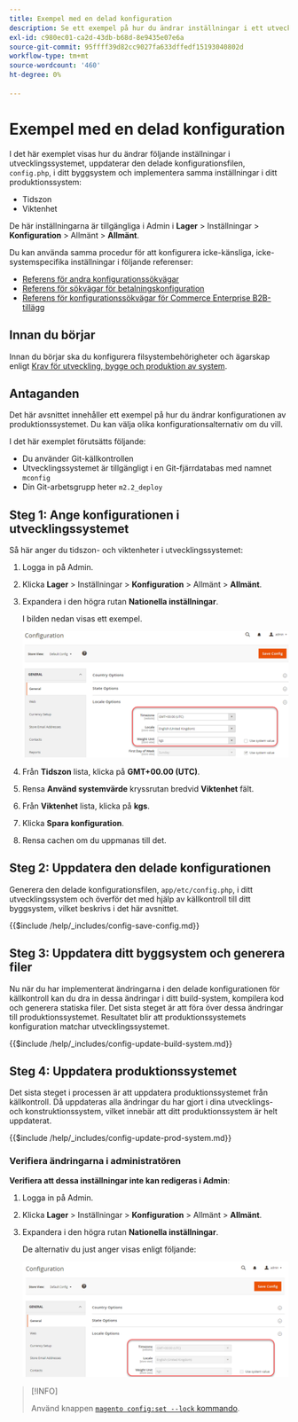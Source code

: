 ```yaml
---
title: Exempel med en delad konfiguration
description: Se ett exempel på hur du ändrar inställningar i ett utvecklingssystem med en delad konfigurationsfil.
exl-id: c980ec01-ca2d-43db-b68d-8e9435e07e6a
source-git-commit: 95ffff39d82cc9027fa633dffedf15193040802d
workflow-type: tm+mt
source-wordcount: '460'
ht-degree: 0%

---
```


# Exempel med en delad konfiguration

I det här exemplet visas hur du ändrar följande inställningar i utvecklingssystemet, uppdaterar den delade konfigurationsfilen, `config.php`, i ditt byggsystem och implementera samma inställningar i ditt produktionssystem:

- Tidszon
- Viktenhet

De här inställningarna är tillgängliga i Admin i **Lager** > Inställningar > **Konfiguration** > Allmänt > **Allmänt**.

Du kan använda samma procedur för att konfigurera icke-känsliga, icke-systemspecifika inställningar i följande referenser:

- [Referens för andra konfigurationssökvägar](../reference/config-reference-general.md)
- [Referens för sökvägar för betalningskonfiguration](../reference/config-reference-payment.md)
- [Referens för konfigurationssökvägar för Commerce Enterprise B2B-tillägg](../reference/config-reference-b2b.md)

## Innan du börjar

Innan du börjar ska du konfigurera filsystembehörigheter och ägarskap enligt [Krav för utveckling, bygge och produktion av system](../deployment/prerequisites.md).

## Antaganden

Det här avsnittet innehåller ett exempel på hur du ändrar konfigurationen av produktionssystemet. Du kan välja olika konfigurationsalternativ om du vill.

I det här exemplet förutsätts följande:

- Du använder Git-källkontrollen
- Utvecklingssystemet är tillgängligt i en Git-fjärrdatabas med namnet `mconfig`
- Din Git-arbetsgrupp heter `m2.2_deploy`

## Steg 1: Ange konfigurationen i utvecklingssystemet

Så här anger du tidszon- och viktenheter i utvecklingssystemet:

1. Logga in på Admin.
1. Klicka **Lager** > Inställningar > **Konfiguration** > Allmänt > **Allmänt**.
1. Expandera i den högra rutan **Nationella inställningar**.

   I bilden nedan visas ett exempel.

   ![Ange språkinställningar i utvecklingssystemet](../../assets/configuration/split-deploy-set-locale.png)

1. Från **Tidszon** lista, klicka på **GMT+00.00 (UTC)**.
1. Rensa **Använd systemvärde** kryssrutan bredvid **Viktenhet** fält.
1. Från **Viktenhet** lista, klicka på **kgs**.
1. Klicka **Spara konfiguration**.
1. Rensa cachen om du uppmanas till det.

## Steg 2: Uppdatera den delade konfigurationen

Generera den delade konfigurationsfilen, `app/etc/config.php`, i ditt utvecklingssystem och överför det med hjälp av källkontroll till ditt byggsystem, vilket beskrivs i det här avsnittet.

{{$include /help/_includes/config-save-config.md}}

## Steg 3: Uppdatera ditt byggsystem och generera filer

Nu när du har implementerat ändringarna i den delade konfigurationen för källkontroll kan du dra in dessa ändringar i ditt build-system, kompilera kod och generera statiska filer. Det sista steget är att föra över dessa ändringar till produktionssystemet. Resultatet blir att produktionssystemets konfiguration matchar utvecklingssystemet.

{{$include /help/_includes/config-update-build-system.md}}

## Steg 4: Uppdatera produktionssystemet

Det sista steget i processen är att uppdatera produktionssystemet från källkontroll. Då uppdateras alla ändringar du har gjort i dina utvecklings- och konstruktionssystem, vilket innebär att ditt produktionssystem är helt uppdaterat.

{{$include /help/_includes/config-update-prod-system.md}}

### Verifiera ändringarna i administratören

**Verifiera att dessa inställningar inte kan redigeras i Admin**:

1. Logga in på Admin.
1. Klicka **Lager** > Inställningar > **Konfiguration** > Allmänt > **Allmänt**.
1. Expandera i den högra rutan **Nationella inställningar**.

   De alternativ du just anger visas enligt följande:

   ![Konfigurationsalternativen kan inte redigeras i administratören](../../assets/configuration/split-deploy-not-editable.png)

>[!INFO]
>
>Använd knappen [`magento config:set --lock` kommando](../cli/set-configuration-values.md).
